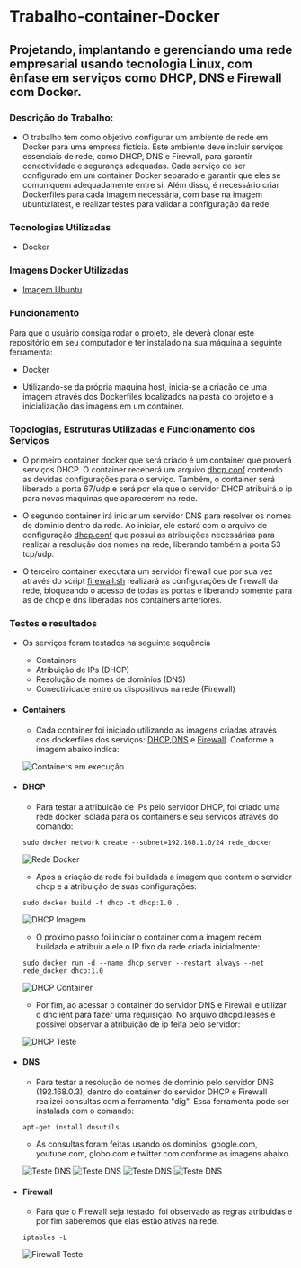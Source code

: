 # Trabalho-container-Docker

## Projetando, implantando e gerenciando uma rede empresarial usando tecnologia Linux, com ênfase em serviços como DHCP, DNS e Firewall com Docker.

### Descrição do Trabalho:

- O trabalho tem como objetivo configurar um ambiente de rede em Docker para uma empresa fictícia. Este ambiente deve incluir serviços essenciais de rede, como DHCP, DNS e Firewall, para garantir conectividade e segurança adequadas. Cada serviço de ser configurado em um container Docker separado e garantir que eles se comuniquem adequadamente entre si. Além disso, é necessário criar Dockerfiles para cada imagem necessária, com base na imagem ubuntu:latest, e realizar testes para validar a configuração da rede.

### Tecnologias Utilizadas

- Docker

### Imagens Docker Utilizadas

- [Imagem Ubuntu](https://hub.docker.com/_/ubuntu)

### Funcionamento

Para que o usuário consiga rodar o projeto, ele deverá clonar este repositório em seu computador e ter instalado na sua máquina a seguinte ferramenta:

- Docker

- Utilizando-se da própria maquina host, inicia-se a criação de uma imagem através dos Dockerfiles localizados na pasta do projeto e a inicialização das imagens em um container.

### Topologias, Estruturas Utilizadas e Funcionamento dos Serviços

- O primeiro container docker que será criado é um container que proverá serviços DHCP. O container receberá um arquivo [dhcp.conf](Projeto/Dockerfiles/dhcpd.conf) contendo as devidas configurações para o serviço. Também, o container será liberado a porta 67/udp e será por ela que o servidor DHCP atribuirá o ip para novas maquinas que aparecerem na rede.

- O segundo container irá iniciar um servidor DNS para resolver os nomes de dominio dentro da rede. Ao iniciar, ele estará com o arquivo de configuração [dhcp.conf](Projeto/Dockerfiles/named.conf.options) que possuí as atribuições necessárias para realizar a resolução dos nomes na rede, liberando também a porta 53 tcp/udp.

- O terceiro container executara um servidor firewall que por sua vez através do script [firewall.sh](Projeto/Dockerfiles/firewall.sh) realizará as configurações de firewall da rede, bloqueando o acesso de todas as portas e liberando somente para as de dhcp e dns liberadas nos containers anteriores.

### Testes e resultados

- Os serviços foram testados na seguinte sequência

  - Containers
  - Atribuição de IPs (DHCP)
  - Resolução de nomes de dominíos (DNS)
  - Conectividade entre os dispositivos na rede (Firewall)

- #### Containers

  - Cada container foi iniciado utilizando as imagens criadas através dos dockerfiles dos serviços: [DHCP](Projeto/Dockerfiles/dhcp),[DNS](Projeto/Dockerfiles/dns) e [Firewall](Projeto/Dockerfiles/firewall). Conforme a imagem abaixo indica:

  ![Containers em execução](img/containers.png)

- #### DHCP

  - Para testar a atribuição de IPs pelo servidor DHCP, foi criado uma rede docker isolada para os containers e seu serviços através do comando:

  ```shell
  sudo docker network create --subnet=192.168.1.0/24 rede_docker
  ```

  ![Rede Docker](img/rede_container.png)

  - Após a criação da rede foi buildada a imagem que contem o servidor dhcp e a atribuição de suas configurações:

  ```shell
  sudo docker build -f dhcp -t dhcp:1.0 .
  ```

  ![DHCP Imagem](img/dhcp_image.png)

  - O proximo passo foi iniciar o container com a imagem recém buildada e atribuir a ele o IP fixo da rede criada inicialmente:

  ```shell
  sudo docker run -d --name dhcp_server --restart always --net rede_docker dhcp:1.0
  ```  

  ![DHCP Container](img/dhcp_container.png)

  - Por fim, ao acessar o container do servidor DNS e Firewall e utilizar o dhclient para fazer uma requisição. No arquivo dhcpd.leases é possível observar a atribuição de ip feita pelo servidor:

  ![DHCP Teste](img/dhcpresq.png)

- #### DNS

  - Para testar a resolução de nomes de dominío pelo servidor DNS (192.168.0.3), dentro do container do servidor DHCP e Firewall realizei consultas com a ferramenta "dig". Essa ferramenta pode ser instalada com o comando:

  ```shell
  apt-get install dnsutils
  ```

  - As consultas foram feitas usando os dominíos: google.com, youtube.com, globo.com e twitter.com conforme as imagens abaixo.

  ![Teste DNS](img/google.png)
  ![Teste DNS](img/youtube.png)
  ![Teste DNS](img/globo.png)
  ![Teste DNS](img/twitter.png)

- #### Firewall

  - Para que o Firewall seja testado, foi observado as regras atribuidas e por fim saberemos que elas estão ativas na rede.

  ```shell
  iptables -L
  ```
    ![Firewall Teste](img/fire.png)